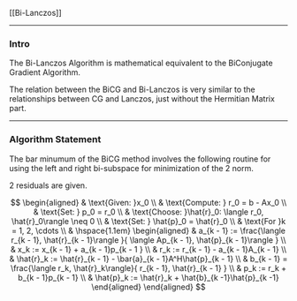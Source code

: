 [[Bi-Lanczos]]

---
### **Intro**

The Bi-Lanczos Algorithm is mathematical equivalent to the BiConjugate Gradient Algorithm. 

The relation between the BiCG and Bi-Lanczos is very similar to the relationships between CG and Lanczos, just without the Hermitian Matrix part. 

---
### **Algorithm Statement**

The bar minumum of the BiCG method involves the following routine for using the left and right bi-subspace for minimization of the 2 norm. 

2 residuals are given. 

$$
\begin{aligned}
    & \text{Given: }x_0
    \\
    & \text{Compute: } r_0 = b - Ax_0
    \\
    & \text{Set: } p_0 = r_0
    \\
    & \text{Choose: }\hat{r}_0: \langle r_0, \hat{r}_0\rangle \neq 0
    \\
    & \text{Set: } \hat{p}_0 = \hat{r}_0
    \\
    & \text{For }k = 1, 2, \cdots 
    \\
    & \hspace{1.1em}
    \begin{aligned}
        & a_{k - 1} := 
        \frac{\langle r_{k - 1}, \hat{r}_{k - 1}\rangle
        }{
            \langle Ap_{k - 1}, \hat{p}_{k - 1}\rangle
        }
        \\
        & x_k := x_{k - 1} + a_{k - 1}p_{k - 1 }
        \\
        & r_k := r_{k - 1} - a_{k - 1}A_{k - 1}
        \\
        & \hat{r}_k := \hat{r}_{k - 1} - \bar{a}_{k - 1}A^H\hat{p}_{k - 1}
        \\
        & b_{k - 1} = \frac{\langle r_k, \hat{r}_k\rangle}{
            r_{k - 1}, \hat{r}_{k - 1}
        }
        \\
        & p_k := r_k + b_{k - 1}p_{k - 1}
        \\
        & \hat{p}_k := \hat{r}_k + \hat{b}_{k -1}\hat{p}_{k -1}
    \end{aligned}
\end{aligned}
$$




